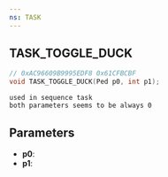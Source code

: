 ```yaml
---
ns: TASK
---
```

## TASK_TOGGLE_DUCK

```c
// 0xAC96609B9995EDF8 0x61CFBCBF
void TASK_TOGGLE_DUCK(Ped p0, int p1);
```

```
used in sequence task  
both parameters seems to be always 0  
```

## Parameters
* **p0**: 
* **p1**: 

